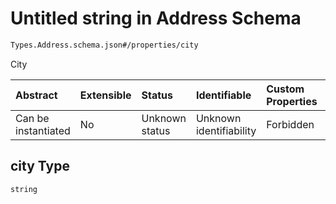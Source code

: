# Untitled string in Address Schema

```txt
Types.Address.schema.json#/properties/city
```

City

| Abstract            | Extensible | Status         | Identifiable            | Custom Properties | Additional Properties | Access Restrictions | Defined In                                                                          |
| :------------------ | :--------- | :------------- | :---------------------- | :---------------- | :-------------------- | :------------------ | :---------------------------------------------------------------------------------- |
| Can be instantiated | No         | Unknown status | Unknown identifiability | Forbidden         | Allowed               | none                | [Address.schema.json\*](../schema/types/Address.schema.json "open original schema") |

## city Type

`string`
